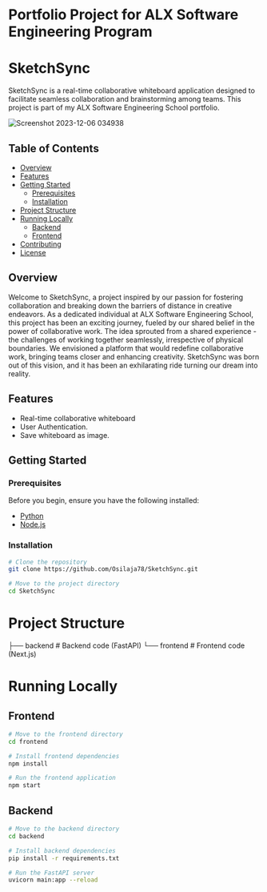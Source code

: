 # Portfolio Project for ALX Software Engineering Program
# SketchSync

SketchSync is a real-time collaborative whiteboard application designed to facilitate seamless collaboration and brainstorming among teams. This project is part of my ALX Software Engineering School portfolio.

 ![Screenshot 2023-12-06 034938](https://github.com/Osilaja78/SketchSync/assets/105312707/7dd9b7a1-f0ee-463c-9c56-a3ebdfb9edbb)
 
## Table of Contents

- [Overview](#overview)
- [Features](#features)
- [Getting Started](#getting-started)
  - [Prerequisites](#prerequisites)
  - [Installation](#installation)
- [Project Structure](#project-structure)
- [Running Locally](#running-locally)
  - [Backend](#backend)
  - [Frontend](#frontend)
- [Contributing](#contributing)
- [License](#license)

## Overview

Welcome to SketchSync, a project inspired by our passion for fostering collaboration and breaking down the barriers of distance in creative endeavors. As a dedicated individual at ALX Software Engineering School, this project has been an exciting journey, fueled by our shared belief in the power of collaborative work. The idea sprouted from a shared experience - the challenges of working together seamlessly, irrespective of physical boundaries. We envisioned a platform that would redefine collaborative work, bringing teams closer and enhancing creativity. SketchSync was born out of this vision, and it has been an exhilarating ride turning our dream into reality.

## Features

- Real-time collaborative whiteboard
- User Authentication.
- Save whiteboard as image.

## Getting Started

### Prerequisites

Before you begin, ensure you have the following installed:

- [Python](https://www.python.org/downloads/)
- [Node.js](https://nodejs.org/en/download/)

### Installation

```bash
# Clone the repository
git clone https://github.com/Osilaja78/SketchSync.git

# Move to the project directory
cd SketchSync
```

# Project Structure

├── backend          # Backend code (FastAPI)
└── frontend         # Frontend code (Next.js)

# Running Locally
## Frontend

```bash
# Move to the frontend directory
cd frontend

# Install frontend dependencies
npm install

# Run the frontend application
npm start
```

## Backend

```bash
# Move to the backend directory
cd backend

# Install backend dependencies
pip install -r requirements.txt

# Run the FastAPI server
uvicorn main:app --reload
```
